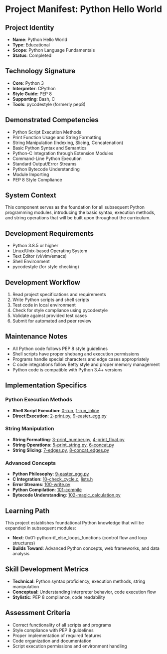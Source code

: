 # Project Manifest: Python Hello World

## Project Identity
- **Name**: Python Hello World
- **Type**: Educational
- **Scope**: Python Language Fundamentals
- **Status**: Completed

## Technology Signature
- **Core**: Python 3
- **Interpreter**: CPython
- **Style Guide**: PEP 8
- **Supporting**: Bash, C
- **Tools**: pycodestyle (formerly pep8)

## Demonstrated Competencies
- Python Script Execution Methods
- Print Function Usage and String Formatting
- String Manipulation (Indexing, Slicing, Concatenation)
- Basic Python Syntax and Semantics
- Python-C Integration through Extension Modules
- Command-Line Python Execution
- Standard Output/Error Streams
- Python Bytecode Understanding
- Module Importing
- PEP 8 Style Compliance

## System Context
This component serves as the foundation for all subsequent Python programming modules, introducing the basic syntax, execution methods, and string operations that will be built upon throughout the curriculum.

## Development Requirements
- Python 3.8.5 or higher
- Linux/Unix-based Operating System
- Text Editor (vi/vim/emacs)
- Shell Environment
- pycodestyle (for style checking)

## Development Workflow
1. Read project specifications and requirements
2. Write Python scripts and shell scripts
3. Test code in local environment
4. Check for style compliance using pycodestyle
5. Validate against provided test cases
6. Submit for automated and peer review

## Maintenance Notes
- All Python code follows PEP 8 style guidelines
- Shell scripts have proper shebang and execution permissions
- Programs handle special characters and edge cases appropriately
- C code integrations follow Betty style and proper memory management
- Python code is compatible with Python 3.4+ versions

## Implementation Specifics

### Python Execution Methods
- **Shell Script Execution**: [0-run](./0-run), [1-run_inline](./1-run_inline)
- **Direct Execution**: [2-print.py](./2-print.py), [9-easter_egg.py](./9-easter_egg.py)

### String Manipulation
- **String Formatting**: [3-print_number.py](./3-print_number.py), [4-print_float.py](./4-print_float.py)
- **String Operations**: [5-print_string.py](./5-print_string.py), [6-concat.py](./6-concat.py)
- **String Slicing**: [7-edges.py](./7-edges.py), [8-concat_edges.py](./8-concat_edges.py)

### Advanced Concepts
- **Python Philosophy**: [9-easter_egg.py](./9-easter_egg.py)
- **C Integration**: [10-check_cycle.c](./10-check_cycle.c), [lists.h](./lists.h)
- **Error Streams**: [100-write.py](./100-write.py)
- **Python Compilation**: [101-compile](./101-compile)
- **Bytecode Understanding**: [102-magic_calculation.py](./102-magic_calculation.py)

## Learning Path
This project establishes foundational Python knowledge that will be expanded in subsequent modules:
- **Next**: 0x01-python-if_else_loops_functions (control flow and loop structures)
- **Builds Toward**: Advanced Python concepts, web frameworks, and data analysis

## Skill Development Metrics
- **Technical**: Python syntax proficiency, execution methods, string manipulation
- **Conceptual**: Understanding interpreter behavior, code execution flow
- **Stylistic**: PEP 8 compliance, code readability

## Assessment Criteria
- Correct functionality of all scripts and programs
- Style compliance with PEP 8 guidelines
- Proper implementation of required features
- Code organization and documentation
- Script execution permissions and environment handling